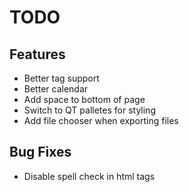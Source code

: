 # TODO
## Features
- Better tag support
- Better calendar
- Add space to bottom of page
- Switch to QT palletes for styling
- Add file chooser when exporting files

## Bug Fixes
- Disable spell check in html tags
